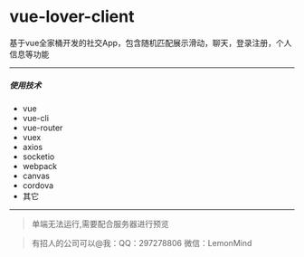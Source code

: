 # vue-lover-client
基于vue全家桶开发的社交App，包含随机匹配展示滑动，聊天，登录注册，个人信息等功能

---

##### 使用技术

- vue
- vue-cli
- vue-router
- vuex
- axios
- socketio
- webpack
- canvas
- cordova 
- 其它

---

> 单端无法运行,需要配合服务器进行预览

> 有招人的公司可以@我：QQ：297278806  微信：LemonMind